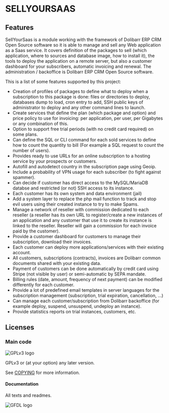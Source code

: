 # SELLYOURSAAS


## Features

SellYourSaas is a module working with the framework of Dolibarr ERP CRM Open Source software so it is able to manage and sell any Web application as a Saas service.
It covers definition of the packages to sell (which application, where to sources and database image, how to install it), the tools to deploy the application on a remote server, but also a customer dashboard for your subscribers, automatic invoicing and renewal. The administration / backoffice is Dolibarr ERP CRM Open Source software.

This is a list of some features supported by this project:

- Creation of profiles of packages to define what to deploy when a subscription to this package is done: files or directories to deploy, databases dump to load, cron entry to add,
SSH public keys of administrator to deploy and any other command lines to launch.
- Create services that define the plan (which package and option) and price policy to use for invoicing: per application, per user, per Gigabytes or any combination of this.
- Option to support free trial periods (with no credit card required) on some plans.
- Can define the SQL or CLI command for each sold services to define how to count the quantity to bill (For example a SQL request to count the number of users).
- Provides ready to use URLs for an online subscription to a hosting service by your prospects or customers.
- Autofill and autodetect country in the subscription page using Geoip.
- Include a probability of VPN usage for each subscriber (to fight against spammer).
- Can decide if customer has direct access to the MySQL/MariaDB databse and restricted (or not) SSH access to its instance.
- Each customer has its own system and data environment (jail)
- Add a system layer to replace the php mail function to track and stop evil users using their created instance to try to make Spams.  
- Manage a network of reseller with commission dedicated to each reseller (a reseller has its own URL to register/create a new instances of an application and any customer that use it to create its instance is linked to the reseller. Reseller will gain a commission for each invoice paid by the customer). 
- Provide a customer dashboard for customers to manage their subscription, download their invoices.
- Each customer can deploy more applications/services with their existing account.
- All customers, subscriptions (contracts), invoices are Dolibarr common documents shared with your existing data.
- Payment of customers can be done automatically by credit card using Stripe (not visible by user) or semi-automatic by SEPA mandate.
- Billing rules (date, amount, frequency of next payment) can be modified differently for each customer.
- Provide a lot of predefined email templates in server languages for the subscription management (subscription, trial expiration, cancellation, ...)
- Can manage each customer/subscription from Dolibarr backoffice (for example deploy, suspend, unsuspend, undeploy an instance).
- Provide statistics reports on trial instances, customers, etc.



Licenses
--------

### Main code

![GPLv3 logo](img/gplv3.png)

GPLv3 or (at your option) any later version.

See [COPYING](COPYING) for more information.


#### Documentation

All texts and readmes.

![GFDL logo](img/gfdl.png)
